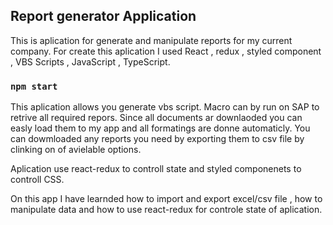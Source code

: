 ## Report generator Application

This is aplication for generate and manipulate reports for my current company. For create this aplication I used React , redux , styled component , VBS Scripts , JavaScript , TypeScript.

### `npm start`

This aplication allows you generate vbs script. Macro can by run on SAP to retrive all required repors. Since all documents ar downlaoded you can easly load them to my app and all formatings are donne automaticly. You can dowmloaded any reports you need by exporting them to csv file by clinking on of avielable options. 

Aplication use react-redux to controll state and styled componenets to controll CSS. 

On this app I have learnded how to import and export excel/csv file , how to manipulate data and how to use react-redux for controle state of aplication.
